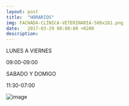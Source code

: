 ```yaml
---
layout: post
title:  "HORARIOS"
img: FACHADA-CLÍNICA-VETERINARIA-500x281.png
date:   2017-03-29 00:00:00 +0200
description:
---
```


LUNES A VIERNES 

09:00-09:00

SABADO Y DOMIGO

11:30-07:00

![image](https://user-images.githubusercontent.com/100168748/164958824-3e0d30aa-5e75-483f-9474-fc649d32c6d7.png)

